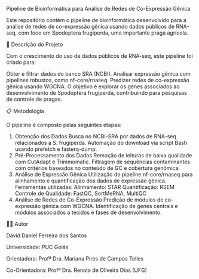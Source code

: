 Pipeline de Bioinformática para Análise de Redes de Co-Expressão Gênica

Este repositório contém o pipeline de bioinformática desenvolvido para a análise de redes de co-expressão gênica usando dados públicos de RNA-seq, com foco em Spodoptera frugiperda, uma importante praga agrícola.

🧬 Descrição do Projeto

Com o crescimento do uso de dados públicos de RNA-seq, este pipeline foi criado para:

Obter e filtrar dados do banco SRA (NCBI).
Analisar expressão gênica com pipelines robustos, como nf-core/rnaseq.
Predizer redes de co-expressão gênica usando WGCNA.
O objetivo é explorar os genes associados ao desenvolvimento de Spodoptera frugiperda, contribuindo para pesquisas de controle de pragas.

📋 Metodologia

O pipeline é composto pelas seguintes etapas:

1. Obtenção dos Dados
Busca no NCBI-SRA por dados de RNA-seq relacionados a S. frugiperda.
Automação do download via script Bash usando prefetch e fasterq-dump.
2. Pré-Processamento dos Dados
Remoção de leituras de baixa qualidade com CutAdapt e Trimmomatic.
Filtragem de sequências contaminantes com critérios baseados no conteúdo de GC e cobertura genômica.
3. Análise de Expressão Gênica
Utilização do pipeline nf-core/rnaseq para alinhamento e quantificação dos dados de expressão gênica.
Ferramentas utilizadas:
Alinhamento: STAR
Quantificação: RSEM
Controle de Qualidade: FastQC, SortMeRNA, MultiQC
4. Análise de Redes de Co-Expressão
Predição de módulos de co-expressão gênica com WGCNA.
Identificação de genes centrais e módulos associados a tecidos e fases de desenvolvimento.

👨‍💻 Autor

David Daniel Ferreira dos Santos

Universidade: PUC Goiás

Orientadora: Profª Dra. Mariana Pires de Campos Telles

Co-Orientadora: Profª Dra. Renata de Oliveira Dias (UFG)
